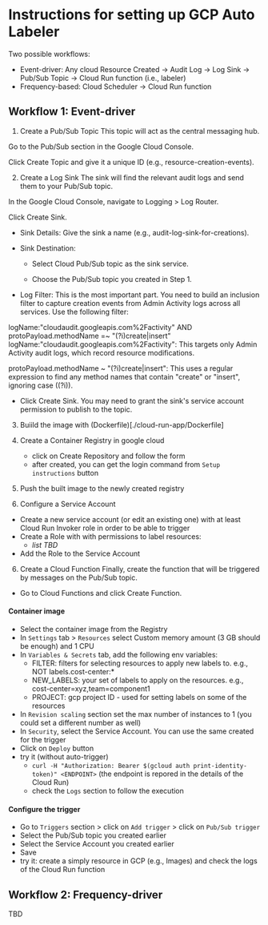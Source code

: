 # Instructions for setting up GCP Auto Labeler
Two possible workflows:
- Event-driver: Any cloud Resource Created → Audit Log → Log Sink → Pub/Sub Topic → Cloud Run function (i.e., labeler)
- Frequency-based: Cloud Scheduler -> Cloud Run function


## Workflow 1: Event-driver

1. Create a Pub/Sub Topic
This topic will act as the central messaging hub.

Go to the Pub/Sub section in the Google Cloud Console.

Click Create Topic and give it a unique ID (e.g., resource-creation-events).

2. Create a Log Sink
The sink will find the relevant audit logs and send them to your Pub/Sub topic.

In the Google Cloud Console, navigate to Logging > Log Router.

Click Create Sink.

- Sink Details: Give the sink a name (e.g., audit-log-sink-for-creations).

- Sink Destination:

    - Select Cloud Pub/Sub topic as the sink service.

    - Choose the Pub/Sub topic you created in Step 1.

- Log Filter: This is the most important part. You need to build an inclusion filter to capture creation events from Admin Activity logs across all services. Use the following filter:

logName:"cloudaudit.googleapis.com%2Factivity" AND
protoPayload.methodName =~ "(?i)create|insert"
logName:"cloudaudit.googleapis.com%2Factivity": This targets only Admin Activity audit logs, which record resource modifications.

protoPayload.methodName ~ "(?i)create|insert": This uses a regular expression to find any method names that contain "create" or "insert", ignoring case ((?i)).

- Click Create Sink. You may need to grant the sink's service account permission to publish to the topic.

3. Buiild the image with (Dockerfile)[./cloud-run-app/Dockerfile]

4. Create a Container Registry in google cloud
    - click on Create Repository and follow the form
    - after created, you can get the login command from `Setup instructions` button

5. Push the built image to the newly created registry

6. Configure a Service Account
- Create a new service account (or edit an existing one) with at least Cloud Run Invoker role in order to be able to trigger
- Create a Role with with permissions to label resources:
    - _list TBD_
- Add the Role to the Service Account

6. Create a Cloud Function
Finally, create the function that will be triggered by messages on the Pub/Sub topic.

- Go to Cloud Functions and click Create Function.

#### Container image

- Select the container image from the Registry
- In `Settings` tab > `Resources` select Custom memory amount (3 GB should be enough) and 1 CPU
- In `Variables & Secrets` tab, add the following env variables:
    - FILTER: filters for selecting resources to apply new labels to. e.g., NOT labels.cost-center:*
    - NEW_LABELS: your set of labels to apply on the resources. e.g., cost-center=xyz,team=component1
    - PROJECT: gcp project ID - used for setting labels on some of the resources
- In `Revision scaling` section set the max number of instances to 1 (you could set a different number as well)
- In `Security`, select the Service Account. You can use the same created for the trigger
- Click on `Deploy` button
- try it (without auto-trigger)
    - `curl -H "Authorization: Bearer $(gcloud auth print-identity-token)" <ENDPOINT>` (the endpoint is repored in the details of the Cloud Run)
    - check the `Logs` section to follow the execution

#### Configure the trigger

- Go to `Triggers` section > click on `Add trigger` > click on `Pub/Sub trigger`
- Select the Pub/Sub topic you created earlier
- Select the Service Account you created earlier
- Save
- try it: create a simply resource in GCP (e.g., Images) and check the logs of the Cloud Run function


## Workflow 2: Frequency-driver
TBD

